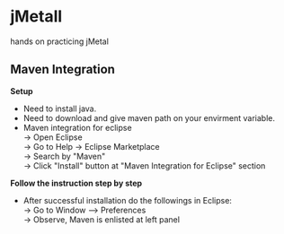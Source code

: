 # jMetall
hands on practicing jMetal 

## Maven Integration
**Setup**<br>
* Need to install java.<br>
* Need to download and give maven path on your envirment variable.<br>
* Maven integration for eclipse<br>
       -> Open Eclipse<br>
       -> Go to Help -> Eclipse Marketplace<br>
       -> Search by "Maven"<br>
       -> Click "Install" button at "Maven Integration for Eclipse" section<br>

**Follow the instruction step by step**<br>
* After successful installation do the followings in Eclipse:<br>
       -> Go to Window --> Preferences <br>
       -> Observe, Maven is enlisted at left panel <br>
